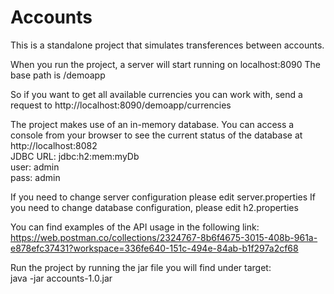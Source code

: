 # Accounts

This is a standalone project that simulates transferences between accounts.

When you run the project, a server will start running on localhost:8090
The base path is /demoapp

So if you want to get all available currencies you can work with, send a request to http://localhost:8090/demoapp/currencies

The project makes use of an in-memory database. 
You can access a console from your browser to see the current status of the database at http://localhost:8082 <br/>
JDBC URL: jdbc:h2:mem:myDb <br/>
user: admin <br/>
pass: admin

If you need to change server configuration please edit server.properties 
If you need to change database configuration, please edit h2.properties

You can find examples of the API usage in the following link: <br />
https://web.postman.co/collections/2324767-8b6f4675-3015-408b-961a-e878efc37431?workspace=336fe640-151c-494e-84ab-b1f297a2cf68


Run the project by running the jar file you will find under target: <br />
java -jar accounts-1.0.jar